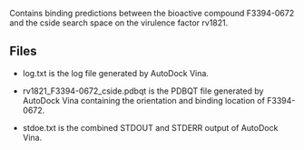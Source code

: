 Contains binding predictions between the bioactive compound F3394-0672 and the cside search space on the virulence factor rv1821.

## Files

- log.txt is the log file generated by AutoDock Vina.

- rv1821_F3394-0672_cside.pdbqt is the PDBQT file generated by AutoDock Vina containing the orientation and binding location of F3394-0672.

- stdoe.txt is the combined STDOUT and STDERR output of AutoDock Vina.

